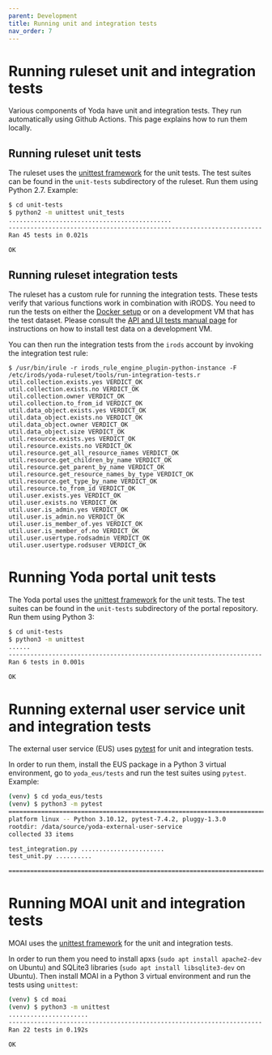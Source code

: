 ```yaml
---
parent: Development
title: Running unit and integration tests
nav_order: 7
---
```


# Running ruleset unit and integration tests

Various components of Yoda have unit and integration tests. They run automatically using Github Actions.
This page explains how to run them locally.

## Running ruleset unit tests

The ruleset uses the [unittest framework](https://docs.python.org/2.7/library/unittest.html) for the unit tests.
The test suites can be found in the `unit-tests` subdirectory of the ruleset. Run them using Python 2.7. Example:

```bash
$ cd unit-tests
$ python2 -m unittest unit_tests
.............................................
----------------------------------------------------------------------
Ran 45 tests in 0.021s

OK
```

## Running ruleset integration tests

The ruleset has a custom rule for running the integration tests. These tests verify that various functions work in combination
with iRODS. You need to run the tests on either the [Docker setup](docker-setup.md) or on a development VM that has the test dataset. Please consult the
[API and UI tests manual page](running-api-ui-tests.md) for instructions on how to install test data on a development VM.

You can then run the integration tests from the `irods` account by invoking the integration test rule:

```
$ /usr/bin/irule -r irods_rule_engine_plugin-python-instance -F /etc/irods/yoda-ruleset/tools/run-integration-tests.r
util.collection.exists.yes VERDICT_OK
util.collection.exists.no VERDICT_OK
util.collection.owner VERDICT_OK
util.collection.to_from_id VERDICT_OK
util.data_object.exists.yes VERDICT_OK
util.data_object.exists.no VERDICT_OK
util.data_object.owner VERDICT_OK
util.data_object.size VERDICT_OK
util.resource.exists.yes VERDICT_OK
util.resource.exists.no VERDICT_OK
util.resource.get_all_resource_names VERDICT_OK
util.resource.get_children_by_name VERDICT_OK
util.resource.get_parent_by_name VERDICT_OK
util.resource.get_resource_names_by_type VERDICT_OK
util.resource.get_type_by_name VERDICT_OK
util.resource.to_from_id VERDICT_OK
util.user.exists.yes VERDICT_OK
util.user.exists.no VERDICT_OK
util.user.is_admin.yes VERDICT_OK
util.user.is_admin.no VERDICT_OK
util.user.is_member_of.yes VERDICT_OK
util.user.is_member_of.no VERDICT_OK
util.user.usertype.rodsadmin VERDICT_OK
util.user.usertype.rodsuser VERDICT_OK
```

# Running Yoda portal unit tests

The Yoda portal uses the [unittest framework](https://docs.python.org/3/library/unittest.html) for the unit tests.
The test suites can be found in the `unit-tests` subdirectory of the portal repository. Run them using Python 3:

```bash
$ cd unit-tests
$ python3 -m unittest
......
----------------------------------------------------------------------
Ran 6 tests in 0.001s

OK
```

# Running external user service unit and integration tests

The external user service (EUS) uses [pytest](https://pytest.org) for unit and integration tests.

In order to run them, install the EUS package in a Python 3 virtual environment,
go to `yoda_eus/tests` and run the test suites using `pytest`. Example:

```bash
(venv) $ cd yoda_eus/tests
(venv) $ python3 -m pytest
===================================================================================== test session starts ======================================================================================
platform linux -- Python 3.10.12, pytest-7.4.2, pluggy-1.3.0
rootdir: /data/source/yoda-external-user-service
collected 33 items

test_integration.py .......................                                                                                                                                              [ 69%]
test_unit.py ..........                                                                                                                                                                  [100%]

===================================================================================== 33 passed in 10.02s ======================================================================================
```

# Running MOAI unit and integration tests

MOAI uses the [unittest framework](https://docs.python.org/3/library/unittest.html) for the unit and integration tests.

In order to run them you need to install apxs (`sudo apt install apache2-dev` on Ubuntu)
and SQLite3 libraries (`sudo apt install libsqlite3-dev` on Ubuntu). Then install MOAI in a Python 3 virtual environment
and run the tests using `unittest`:

```bash
(venv) $ cd moai
(venv) $ python3 -m unittest
......................
----------------------------------------------------------------------
Ran 22 tests in 0.192s

OK
```
